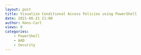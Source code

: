 ```yaml
---
layout: post
title: Visualize Conditional Access Policies using PowerShell
date: 2021-06-21 21:00
author: Hans-Carl
views: 0
categories:
    - PowerShell
    - AAD
    - Security
---
```


